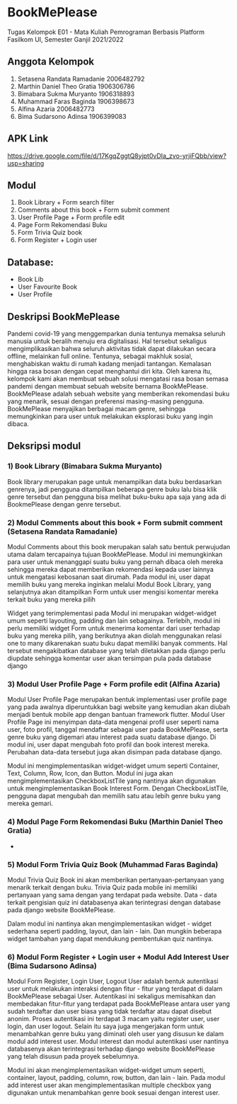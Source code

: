 # BookMePlease
Tugas Kelompok E01 - Mata Kuliah Pemrograman Berbasis Platform
Fasilkom UI, Semester Ganjil 2021/2022

## Anggota Kelompok 
1. Setasena Randata Ramadanie 2006482792
2. Marthin Daniel Theo Gratia  1906306786
3. Bimabara Sukma Muryanto 1906318893
4. Muhammad Faras Baginda 1906398673
5. Alfina Azaria 2006482773
6. Bima Sudarsono Adinsa 1906399083

## APK Link
https://drive.google.com/file/d/17KgqZggtQ8yjpt0vDIa_zvo-yrjiFQbb/view?usp=sharing
## Modul
1. Book Library + Form search filter
2. Comments about this book + Form submit comment
3. User Profile Page + Form profile edit
4. Page Form Rekomendasi Buku
5. Form Trivia Quiz book 
6. Form Register + Login user

## Database: 
- Book Lib
- User Favourite Book
- User Profile

## Deskripsi BookMePlease
Pandemi covid-19 yang menggemparkan dunia tentunya memaksa seluruh manusia untuk beralih menuju era digitalisasi. Hal tersebut sekaligus mengimplikasikan bahwa seluruh aktivitas tidak dapat dilakukan secara offline, melainkan full online. Tentunya, sebagai makhluk sosial, menghabiskan waktu di rumah kadang menjadi tantangan. Kemalasan hingga rasa bosan dengan cepat menghantui diri kita. Oleh karena itu, kelompok kami akan membuat sebuah solusi mengatasi rasa bosan semasa pandemi dengan membuat sebuah website bernama BookMePlease. BookMePlease adalah sebuah website yang memberikan rekomendasi buku yang menarik, sesuai dengan preferensi masing-masing pengguna. BookMePlease  menyajikan berbagai macam genre, sehingga memungkinkan para user untuk melakukan eksplorasi buku yang ingin dibaca.

## Deksripsi modul



### 1) Book Library (Bimabara Sukma Muryanto)
Book library merupakan page untuk menampilkan data buku berdasarkan genrenya, jadi pengguna ditampilkan beberapa genre buku lalu bisa klik genre tersebut dan pengguna bisa melihat buku-buku apa saja yang ada di BookmePlease dengan genre tersebut.

### 2) Modul Comments about this book + Form submit comment (Setasena Randata Ramadanie)
Modul Comments about this book merupakan salah satu bentuk perwujudan utama dalam tercapainya tujuan BookMePlease. Modul ini memungkinkan para user untuk menanggapi suatu buku yang pernah dibaca oleh mereka sehingga mereka dapat memberikan rekomendasi kepada user lainnya untuk mengatasi kebosanan saat dirumah. Pada modul ini, user dapat memilih buku yang mereka inginkan melalui Modul Book Library, yang selanjutnya akan ditampilkan Form untuk user mengisi komentar mereka terkait buku yang mereka pilih

Widget yang terimplementasi pada Modul ini merupakan widget-widget umum seperti layouting, padding dan lain sebagainya. Terlebih, modul ini perlu memiliki widget Form untuk menerima komentar dari user terhadap buku yang mereka pilih, yang berikutnya akan diolah menggunakan relasi one to many dikarenakan suatu buku dapat memiliki banyak comments. Hal tersebut mengakibatkan database yang telah diletakkan pada django perlu diupdate sehingga komentar user akan tersimpan pula pada database django

### 3) Modul User Profile Page + Form profile edit (Alfina Azaria)
Modul User Profile Page merupakan bentuk implementasi user profile page yang pada awalnya diperuntukkan bagi website yang kemudian akan diubah menjadi bentuk mobile app dengan bantuan framework flutter. Modul User Profile Page ini menyimpan data-data mengenai profil user seperti nama user, foto profil, tanggal mendaftar sebagai user pada BookMePlease, serta genre buku yang digemari atau interest pada suatu database django. Di modul ini, user dapat mengubah foto profil dan book interest mereka. Perubahan data-data tersebut juga akan disimpan pada database django.

Modul ini mengimplementasikan widget-widget umum seperti Container, Text, Column, Row, Icon, dan Button. Modul ini juga akan mengimplementasikan CheckboxListTile yang nantinya akan digunakan untuk mengimplementasikan Book Interest Form. Dengan CheckboxListTile, pengguna dapat mengubah dan memilih satu atau lebih genre buku yang mereka gemari.

### 4) Modul Page Form Rekomendasi Buku (Marthin Daniel Theo Gratia)
-
### 5) Modul Form Trivia Quiz Book  (Muhammad Faras Baginda)
Modul Trivia Quiz Book ini akan memberikan pertanyaan-pertanyaan yang menarik terkait dengan buku. Trivia Quiz pada mobile ini memiliki pertanyaan yang sama dengan yang terdapat pada website. Data - data terkait pengisian quiz ini databasenya akan terintegrasi dengan database pada django website BookMePlease. 

Dalam modul ini nantinya akan mengimplementasikan widget - widget sederhana seperti padding, layout, dan lain - lain. Dan mungkin beberapa widget tambahan yang dapat mendukung pembentukan quiz nantinya.

### 6) Modul Form Register + Login user + Modul Add Interest User (Bima Sudarsono Adinsa)
Modul Form Register, Login User, Logout User adalah bentuk autentikasi user untuk melakukan interaksi dengan fitur - fitur yang terdapat di dalam BookMePlease sebagai User. Autentikasi ini sekaligus memisahkan dan membedakan fitur-fitur yang terdapat pada BookMePlease antara user yang sudah terdaftar dan user biasa yang tidak terdaftar atau dapat disebut anonim. Proses autentikasi ini terdapat 3 macam yaitu register user, user login, dan user logout. Selain itu saya juga mengerjakan form untuk menambahkan genre buku yang diminati oleh user yang disusun ke dalam modul add interest user. Modul interest dan modul autentikasi user nantinya databasenya akan terintegrasi terhadap django website BookMePlease yang telah disusun pada proyek sebelumnya. 

Modul ini akan mengimplementasikan widget-widget umum seperti, container, layout, padding, column, row, button, dan lain - lain. Pada modul add interest user akan mengimplementasikan multiple checkbox yang digunakan untuk menambahkan genre book sesuai dengan interest user. 
